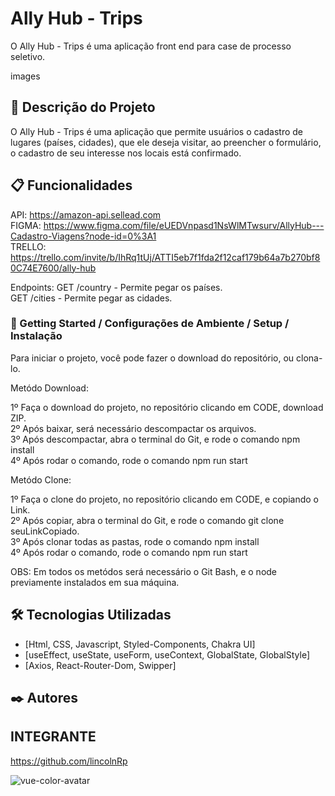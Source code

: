 # Ally Hub - Trips

O Ally Hub - Trips é uma aplicação front end para case de processo seletivo.

images

## 🚀 Descrição do Projeto

O Ally Hub - Trips é uma aplicação que permite usuários o cadastro de lugares (países, cidades), que ele deseja 
visitar, ao preencher o formulário, o cadastro de seu interesse nos locais está confirmado.

## 📋 Funcionalidades

API: https://amazon-api.sellead.com </br>
FIGMA: https://www.figma.com/file/eUEDVnpasd1NsWlMTwsurv/AllyHub---Cadastro-Viagens?node-id=0%3A1 </br>
TRELLO: https://trello.com/invite/b/IhRq1tUj/ATTI5eb7f1fda2f12caf179b64a7b270bf80C74E7600/ally-hub

Endpoints:  GET /country - Permite pegar os países. </br>
            GET /cities - Permite pegar as cidades. </br>

### 🔧 Getting Started / Configurações de Ambiente / Setup / Instalação

Para iniciar o projeto, você pode fazer o download do repositório, ou clona-lo.

Metódo Download:

1º Faça o download do projeto, no repositório clicando em CODE, download ZIP. </br>
2º Após baixar, será necessário descompactar os arquivos. </br>
3º Após descompactar, abra o terminal do Git, e rode o comando npm install </br>
4º Após rodar o comando, rode o comando npm run start

Metódo Clone:

1º Faça o clone do projeto, no repositório clicando em CODE, e copiando o Link. </br>
2º Após copiar, abra o terminal do Git, e rode o comando git clone seuLinkCopiado. </br>
3º Após clonar todas as pastas, rode o comando npm install </br>
4º Após rodar o comando, rode o comando npm run start

OBS: Em todos os metódos será necessário o Git Bash, e o node previamente instalados em sua máquina.

## 🛠️ Tecnologias Utilizadas

* [Html, CSS, Javascript, Styled-Components, Chakra UI]
* [useEffect, useState, useForm, useContext, GlobalState, GlobalStyle] 
* [Axios, React-Router-Dom, Swipper]

## ✒️ Autores

## INTEGRANTE
https://github.com/lincolnRp

![vue-color-avatar](https://user-images.githubusercontent.com/93271677/195719553-fa3bdb3c-7fb0-41bb-b6f2-9ca6ef6b26de.png)

